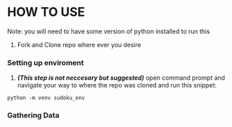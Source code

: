 # HOW TO USE
Note: you will need to have some version of python installed to run this
1. Fork and Clone repo where ever you desire
### Setting up enviroment
1. <i><b>(This step is not neccesary but suggested)</b></i> open command prompt and navigate your way to where the repo was cloned and run this snippet: 
~~~
python -m venv sudoku_env
~~~
### Gathering Data

